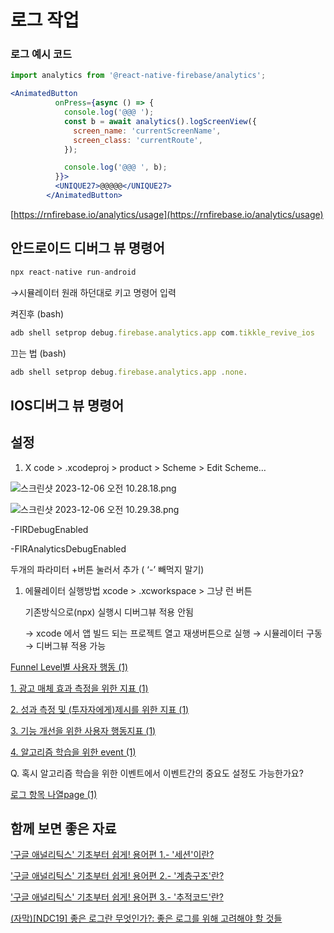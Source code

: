 # 로그 작업

### 로그 예시 코드

```jsx
import analytics from '@react-native-firebase/analytics';

<AnimatedButton
          onPress={async () => {
            console.log('@@@ ');
            const b = await analytics().logScreenView({
              screen_name: 'currentScreenName',
              screen_class: 'currentRoute',
            });

            console.log('@@@ ', b);
          }}>
          <UNIQUE27>@@@@@</UNIQUE27>
        </AnimatedButton>
```

[https://rnfirebase.io/analytics/usage](https://rnfirebase.io/analytics/usage)

## 안드로이드 디버그 뷰 명령어

```jsx
npx react-native run-android
```

→시뮬레이터 원래 하던대로 키고 명령어 입력

켜진후 (bash)

```jsx
adb shell setprop debug.firebase.analytics.app com.tikkle_revive_ios
```

끄는 법  (bash)

```jsx
adb shell setprop debug.firebase.analytics.app .none.
```

## IOS디버그 뷰 명령어

## 설정

 1. X code > .xcodeproj > product > Scheme > Edit Scheme…

![스크린샷 2023-12-06 오전 10.28.18.png](%E1%84%85%E1%85%A9%E1%84%80%E1%85%B3%20%E1%84%8C%E1%85%A1%E1%86%A8%E1%84%8B%E1%85%A5%E1%86%B8%2097e7865bb26247ad9e52b58018c8eb55/%25E1%2584%2589%25E1%2585%25B3%25E1%2584%258F%25E1%2585%25B3%25E1%2584%2585%25E1%2585%25B5%25E1%2586%25AB%25E1%2584%2589%25E1%2585%25A3%25E1%2586%25BA_2023-12-06_%25E1%2584%258B%25E1%2585%25A9%25E1%2584%258C%25E1%2585%25A5%25E1%2586%25AB_10.28.18.png)

![스크린샷 2023-12-06 오전 10.29.38.png](%E1%84%85%E1%85%A9%E1%84%80%E1%85%B3%20%E1%84%8C%E1%85%A1%E1%86%A8%E1%84%8B%E1%85%A5%E1%86%B8%2097e7865bb26247ad9e52b58018c8eb55/%25E1%2584%2589%25E1%2585%25B3%25E1%2584%258F%25E1%2585%25B3%25E1%2584%2585%25E1%2585%25B5%25E1%2586%25AB%25E1%2584%2589%25E1%2585%25A3%25E1%2586%25BA_2023-12-06_%25E1%2584%258B%25E1%2585%25A9%25E1%2584%258C%25E1%2585%25A5%25E1%2586%25AB_10.29.38.png)

-FIRDebugEnabled

-FIRAnalyticsDebugEnabled

두개의 파라미터 +버튼 눌러서 추가 ( ‘-’ 빼먹지 말기)

1. 에뮬레이터 실행방법 xcode > .xcworkspace > 그냥 런 버튼
    
    기존방식으로(npx) 실행시 디버그뷰 적용 안됨 
    
    → xcode 에서 앱 빌드 되는 프로젝트 열고 재생버튼으로 실행 → 시뮬레이터 구동 → 디버그뷰 적용 가능
    

[Funnel Level별 사용자 행동 (1)](%E1%84%85%E1%85%A9%E1%84%80%E1%85%B3%20%E1%84%8C%E1%85%A1%E1%86%A8%E1%84%8B%E1%85%A5%E1%86%B8%2097e7865bb26247ad9e52b58018c8eb55/Funnel%20Level%E1%84%87%E1%85%A7%E1%86%AF%20%E1%84%89%E1%85%A1%E1%84%8B%E1%85%AD%E1%86%BC%E1%84%8C%E1%85%A1%20%E1%84%92%E1%85%A2%E1%86%BC%E1%84%83%E1%85%A9%E1%86%BC%20(1)%209cc2940390f04d899642362926f71785.csv)

[1. 광고 매체 효과 측정을 위한 지표 (1)](%E1%84%85%E1%85%A9%E1%84%80%E1%85%B3%20%E1%84%8C%E1%85%A1%E1%86%A8%E1%84%8B%E1%85%A5%E1%86%B8%2097e7865bb26247ad9e52b58018c8eb55/1%20%E1%84%80%E1%85%AA%E1%86%BC%E1%84%80%E1%85%A9%20%E1%84%86%E1%85%A2%E1%84%8E%E1%85%A6%20%E1%84%92%E1%85%AD%E1%84%80%E1%85%AA%20%E1%84%8E%E1%85%B3%E1%86%A8%E1%84%8C%E1%85%A5%E1%86%BC%E1%84%8B%E1%85%B3%E1%86%AF%20%E1%84%8B%E1%85%B1%E1%84%92%E1%85%A1%E1%86%AB%20%E1%84%8C%E1%85%B5%E1%84%91%E1%85%AD%20(1)%20844ced29b9724bb5aa3135c6821ea98f.csv)

[2. 성과 측정 및 (투자자에게)제시를 위한 지표 (1)](%E1%84%85%E1%85%A9%E1%84%80%E1%85%B3%20%E1%84%8C%E1%85%A1%E1%86%A8%E1%84%8B%E1%85%A5%E1%86%B8%2097e7865bb26247ad9e52b58018c8eb55/2%20%E1%84%89%E1%85%A5%E1%86%BC%E1%84%80%E1%85%AA%20%E1%84%8E%E1%85%B3%E1%86%A8%E1%84%8C%E1%85%A5%E1%86%BC%20%E1%84%86%E1%85%B5%E1%86%BE%20(%E1%84%90%E1%85%AE%E1%84%8C%E1%85%A1%E1%84%8C%E1%85%A1%E1%84%8B%E1%85%A6%E1%84%80%E1%85%A6)%E1%84%8C%E1%85%A6%E1%84%89%E1%85%B5%E1%84%85%E1%85%B3%E1%86%AF%20%E1%84%8B%E1%85%B1%E1%84%92%E1%85%A1%E1%86%AB%20%E1%84%8C%E1%85%B5%E1%84%91%E1%85%AD%20%209600aecd78f8450da25d8bf0f560cf23.csv)

[3. 기능 개선을 위한 사용자 행동지표 (1)](%E1%84%85%E1%85%A9%E1%84%80%E1%85%B3%20%E1%84%8C%E1%85%A1%E1%86%A8%E1%84%8B%E1%85%A5%E1%86%B8%2097e7865bb26247ad9e52b58018c8eb55/3%20%E1%84%80%E1%85%B5%E1%84%82%E1%85%B3%E1%86%BC%20%E1%84%80%E1%85%A2%E1%84%89%E1%85%A5%E1%86%AB%E1%84%8B%E1%85%B3%E1%86%AF%20%E1%84%8B%E1%85%B1%E1%84%92%E1%85%A1%E1%86%AB%20%E1%84%89%E1%85%A1%E1%84%8B%E1%85%AD%E1%86%BC%E1%84%8C%E1%85%A1%20%E1%84%92%E1%85%A2%E1%86%BC%E1%84%83%E1%85%A9%E1%86%BC%E1%84%8C%E1%85%B5%E1%84%91%E1%85%AD%20(1)%201b54cb6798784b06bea43d25f662e4c5.csv)

[4. 알고리즘 학습을 위한 event (1)](%E1%84%85%E1%85%A9%E1%84%80%E1%85%B3%20%E1%84%8C%E1%85%A1%E1%86%A8%E1%84%8B%E1%85%A5%E1%86%B8%2097e7865bb26247ad9e52b58018c8eb55/4%20%E1%84%8B%E1%85%A1%E1%86%AF%E1%84%80%E1%85%A9%E1%84%85%E1%85%B5%E1%84%8C%E1%85%B3%E1%86%B7%20%E1%84%92%E1%85%A1%E1%86%A8%E1%84%89%E1%85%B3%E1%86%B8%E1%84%8B%E1%85%B3%E1%86%AF%20%E1%84%8B%E1%85%B1%E1%84%92%E1%85%A1%E1%86%AB%20event%20(1)%20142e852de59c461ba381c92c2142c2c2.csv)

Q. 혹시 알고리즘 학습을 위한 이벤트에서 이벤트간의 중요도 설정도 가능한가요?

[로그 항목 나열page (1)](%E1%84%85%E1%85%A9%E1%84%80%E1%85%B3%20%E1%84%8C%E1%85%A1%E1%86%A8%E1%84%8B%E1%85%A5%E1%86%B8%2097e7865bb26247ad9e52b58018c8eb55/%E1%84%85%E1%85%A9%E1%84%80%E1%85%B3%20%E1%84%92%E1%85%A1%E1%86%BC%E1%84%86%E1%85%A9%E1%86%A8%20%E1%84%82%E1%85%A1%E1%84%8B%E1%85%A7%E1%86%AFpage%20(1)%20f8e00ba0e40545a9a38a4037d8057f3b.md)

## 함께 보면 좋은 자료

['구글 애널리틱스' 기초부터 쉽게! 용어편 1.- '세션'이란?](https://blog.socialmkt.co.kr/448)

['구글 애널리틱스' 기초부터 쉽게! 용어편 2.- '계층구조'란?](https://blog.socialmkt.co.kr/451)

['구글 애널리틱스' 기초부터 쉽게! 용어편 3.- '추적코드'란?](https://blog.socialmkt.co.kr/461)

[](https://help.amplitude.com/hc/en-us/articles/115000465251-Data-planning-playbook)

[(자막)[NDC19] 좋은 로그란 무엇인가?: 좋은 로그를 위해 고려해야 할 것들](https://speakerdeck.com/devinjeon/jamag-ndc19-joheun-rogeuran-mueosinga-joheun-rogeureul-wihae-goryeohaeya-hal-geosdeul?slide=81)